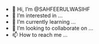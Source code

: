 - 👋 Hi, I’m @SAHFEERULWASIHF
- 👀 I’m interested in ...
- 🌱 I’m currently learning ...
- 💞️ I’m looking to collaborate on ...
- 📫 How to reach me ...

<!---
SAHFEERULWASIHF/SAHFEERULWASIHF is a ✨ special ✨ repository because its `README.md` (this file) appears on your GitHub profile.
You can click the Preview link to take a look at your changes.
--->
